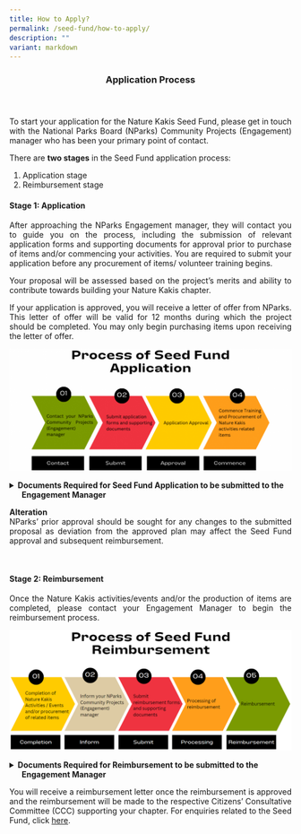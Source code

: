 ```yaml
---
title: How to Apply?
permalink: /seed-fund/how-to-apply/
description: ""
variant: markdown
---
```

<style>
a[target="_blank"]:after {
	content:none;
	margin: 0 3px 0 5px;
	}
	
details {
	cursor: pointer;
	}
	
details > summary {
	text-indent:-22px;
	margin-left:22px;
	}
	
details > ul li {
	margin-left: 22px;
	}
</style>

<header>
	<h3>Application Process</h3>
</header>


<p align="justify">To start your application for the Nature Kakis Seed Fund, please get in touch with the National Parks Board (NParks) Community Projects (Engagement) manager who has been your primary point of contact.</p>
<p align="justify">There are <b>two stages</b> in the Seed Fund application process:</p>
<ol>
	<li>Application stage</li>
	<li>Reimbursement stage</li>
</ol>

<h4>Stage 1: Application</h4>
<p align="justify">After approaching the NParks Engagement manager, they will contact you to guide you on the process, including the submission of relevant application forms and supporting documents for approval prior to purchase of items and/or commencing your activities. You are required to submit your application before any procurement of items/ volunteer training begins.</p>
<p align="justify">Your proposal will be assessed based on the project’s merits and ability to contribute towards building your Nature Kakis chapter.</p>
<p align="justify">If your application is approved, you will receive a letter of offer from NParks. This letter of offer will be valid for 12 months during which the project should be completed. You may only begin purchasing items upon receiving the letter of offer.</p>

<img src="/images/Seed%20Fund/seed%20fund%201.png"><br>

<details>
	<summary><b>Documents Required for Seed Fund Application to be submitted to the Engagement Manager</b></summary>
	<ul align="justify">
		<li>Completed Application Form</li>
		<li>Document showing estimated cost of items (e.g., Quotations from vendors/suppliers with itemised breakdown</li>
		<li>Proposed design of Nature Kakis identity items, publicity collaterals and appreciation tokens/trophies, including details of the items</li>
	</ul>
</details>

<p align="justify"><b>Alteration</b><br>NParks’ prior approval should be sought for any changes to the submitted proposal as deviation from the approved plan may affect the Seed Fund approval and subsequent reimbursement.</p><br>
	
<h4>Stage 2: Reimbursement</h4>
<p align="justify">Once the Nature Kakis activities/events and/or the production of items are completed, please contact your Engagement Manager to begin the reimbursement process.</p>

<img src="/images/Seed%20Fund/seed%20fund%205.PNG"><br>

<details>
	<summary><b>Documents Required for Reimbursement to be submitted to the Engagement Manager</b></summary>
	<ul align="justify">
		<li>Completed Reimbursement Form</li>
		<li>Tax invoices and receipts/proof of payment that show final amount paid by applicant to vendors</li>
		<li>Photos of purchased items that show clearly the items (including wordings printed on the items if applicable) and quantity</li>
		<li>(If claiming under training) Photos and event detail of trainer conducting activity/activities for at least 10 people in their precinct</li>
		<li>(If claiming under recurring events) Photos and events detail of recurring events</li>
		<li>Vendor creation template &amp; Direct Authorisation Credit (DCA) Form for e-payment</li>
	</ul>
</details>

<p align="justify">You will receive a reimbursement letter once the reimbursement is approved and the reimbursement will be made to the respective Citizens’ Consultative Committee (CCC) supporting your chapter. For enquiries related to the Seed Fund, click <a rel="noopener noreferrer" target="_blank" href="https://go.gov.sg/nk-formsg-enquiries">here</a>.</p>